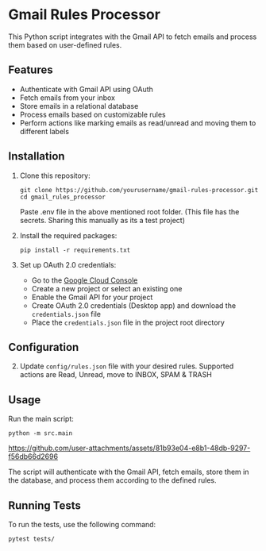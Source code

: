 # Gmail Rules Processor

This Python script integrates with the Gmail API to fetch emails and process them based on user-defined rules.

## Features

- Authenticate with Gmail API using OAuth
- Fetch emails from your inbox
- Store emails in a relational database
- Process emails based on customizable rules
- Perform actions like marking emails as read/unread and moving them to different labels

## Installation

1. Clone this repository:
   ```
   git clone https://github.com/yourusername/gmail-rules-processor.git
   cd gmail_rules_processor
   ```
   Paste .env file in the above mentioned root folder. (This file has the secrets. Sharing this manually as its a test project)

2. Install the required packages:
   ```
   pip install -r requirements.txt
   ```

3. Set up OAuth 2.0 credentials:
   - Go to the [Google Cloud Console](https://console.cloud.google.com/)
   - Create a new project or select an existing one
   - Enable the Gmail API for your project
   - Create OAuth 2.0 credentials (Desktop app) and download the `credentials.json` file
   - Place the `credentials.json` file in the project root directory

## Configuration

2. Update `config/rules.json` file with your desired rules. Supported actions are Read, Unread, move to INBOX, SPAM & TRASH

## Usage

Run the main script:

```
python -m src.main
```

https://github.com/user-attachments/assets/81b93e04-e8b1-48db-9297-f56db66d2696


The script will authenticate with the Gmail API, fetch emails, store them in the database, and process them according to the defined rules.

## Running Tests

To run the tests, use the following command:

```
pytest tests/
```

